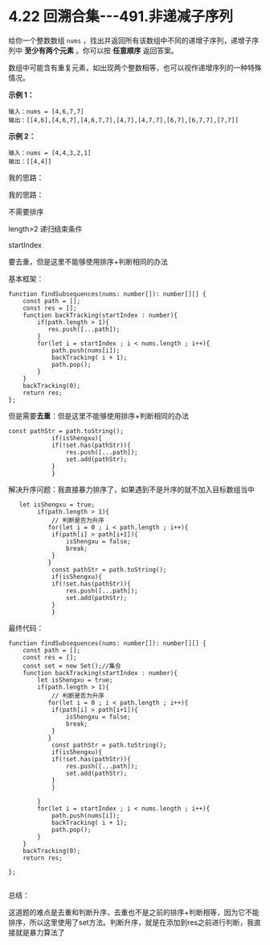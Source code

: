 ﻿
# 4.22 回溯合集---491.非递减子序列

给你一个整数数组 `nums` ，找出并返回所有该数组中不同的递增子序列，递增子序列中 **至少有两个元素** 。你可以按 **任意顺序** 返回答案。

数组中可能含有重复元素，如出现两个整数相等，也可以视作递增序列的一种特殊情况。

 

**示例 1：**

```
输入：nums = [4,6,7,7]
输出：[[4,6],[4,6,7],[4,6,7,7],[4,7],[4,7,7],[6,7],[6,7,7],[7,7]]
```

**示例 2：**

```
输入：nums = [4,4,3,2,1]
输出：[[4,4]]
```

 我的思路：

我的思路：

不需要排序

length>2   递归结束条件

startIndex

要去重，但是这里不能够使用排序+判断相同的办法

基本框架：

```
function findSubsequences(nums: number[]): number[][] {
    const path = [];
    const res = [];
    function backTracking(startIndex : number){
        if(path.length > 1){
           res.push([...path]);
        }
        for(let i = startIndex ; i < nums.length ; i++){
            path.push(nums[i]);
            backTracking( i + 1);
            path.pop();
        }
    }
    backTracking(0);
    return res;
};
```

但是需要**去重**：但是这里不能够使用排序+判断相同的办法

```
const pathStr = path.toString();
            if(isShengxu){
            if(!set.has(pathStr)){
                res.push([...path]);
                set.add(pathStr);
            }
            }
```

解决升序问题：我直接暴力排序了，如果遇到不是升序的就不加入目标数组当中

```
   let isShengxu = true;
        if(path.length > 1){
            // 判断是否为升序
           for(let i = 0 ; i < path.length ; i++){
            if(path[i] > path[i+1]){
                isShengxu = false;
                break;
            }
           }
            const pathStr = path.toString();
            if(isShengxu){
            if(!set.has(pathStr)){
                res.push([...path]);
                set.add(pathStr);
            }
            }
```

最终代码：

```
function findSubsequences(nums: number[]): number[][] {
    const path = [];
    const res = [];
    const set = new Set();//集合
    function backTracking(startIndex : number){
        let isShengxu = true;
        if(path.length > 1){
            // 判断是否为升序
           for(let i = 0 ; i < path.length ; i++){
            if(path[i] > path[i+1]){
                isShengxu = false;
                break;
            }
           }
            const pathStr = path.toString();
            if(isShengxu){
            if(!set.has(pathStr)){
                res.push([...path]);
                set.add(pathStr);
            }
            }

        }
        for(let i = startIndex ; i < nums.length ; i++){
            path.push(nums[i]);
            backTracking( i + 1);
            path.pop();
        }
    }
    backTracking(0);
    return res;
    
};


```

总结：

这道题的难点是去重和判断升序，去重也不是之前的排序+判断相等，因为它不能排序，所以这里使用了set方法。判断升序，就是在添加到res之前进行判断，我直接就是暴力算法了
